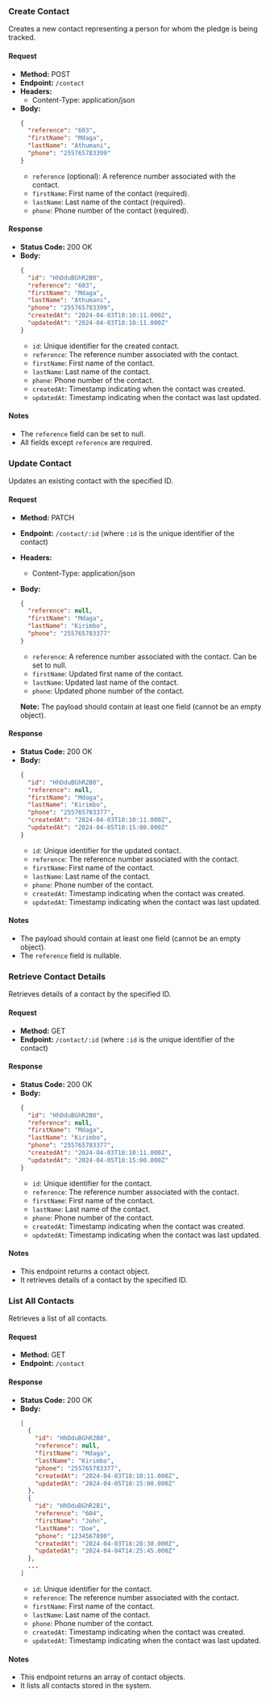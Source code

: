### Create Contact
Creates a new contact representing a person for whom the pledge is being tracked.

#### Request
- **Method:** POST
- **Endpoint:** `/contact`
- **Headers:** 
  - Content-Type: application/json
- **Body:**
  ```json
  {
    "reference": "603",
    "firstName": "Mdaga",
    "lastName": "Athumani",
    "phone": "255765783399"
  }
  ```
  - `reference` (optional): A reference number associated with the contact.
  - `firstName`: First name of the contact (required).
  - `lastName`: Last name of the contact (required).
  - `phone`: Phone number of the contact (required).

#### Response
- **Status Code:** 200 OK
- **Body:**
  ```json
  {
    "id": "HhDduBGhR2B0",
    "reference": "603",
    "firstName": "Mdaga",
    "lastName": "Athumani",
    "phone": "255765783399",
    "createdAt": "2024-04-03T18:10:11.000Z",
    "updatedAt": "2024-04-03T18:10:11.000Z"
  }
  ```
  - `id`: Unique identifier for the created contact.
  - `reference`: The reference number associated with the contact.
  - `firstName`: First name of the contact.
  - `lastName`: Last name of the contact.
  - `phone`: Phone number of the contact.
  - `createdAt`: Timestamp indicating when the contact was created.
  - `updatedAt`: Timestamp indicating when the contact was last updated.

#### Notes
- The `reference` field can be set to null.
- All fields except `reference` are required.

### Update Contact
Updates an existing contact with the specified ID.

#### Request
- **Method:** PATCH
- **Endpoint:** `/contact/:id` (where `:id` is the unique identifier of the contact)
- **Headers:** 
  - Content-Type: application/json
- **Body:**
  ```json
  {
    "reference": null,
    "firstName": "Mdaga",
    "lastName": "Kirimbo",
    "phone": "255765783377"
  }
  ```
  - `reference`: A reference number associated with the contact. Can be set to null.
  - `firstName`: Updated first name of the contact.
  - `lastName`: Updated last name of the contact.
  - `phone`: Updated phone number of the contact.
  
  **Note:** The payload should contain at least one field (cannot be an empty object).

#### Response
- **Status Code:** 200 OK
- **Body:**
  ```json
  {
    "id": "HhDduBGhR2B0",
    "reference": null,
    "firstName": "Mdaga",
    "lastName": "Kirimbo",
    "phone": "255765783377",
    "createdAt": "2024-04-03T18:10:11.000Z",
    "updatedAt": "2024-04-05T10:15:00.000Z"
  }
  ```
  - `id`: Unique identifier for the updated contact.
  - `reference`: The reference number associated with the contact.
  - `firstName`: First name of the contact.
  - `lastName`: Last name of the contact.
  - `phone`: Phone number of the contact.
  - `createdAt`: Timestamp indicating when the contact was created.
  - `updatedAt`: Timestamp indicating when the contact was last updated.

#### Notes
- The payload should contain at least one field (cannot be an empty object).
- The `reference` field is nullable.

### Retrieve Contact Details
Retrieves details of a contact by the specified ID.

#### Request
- **Method:** GET
- **Endpoint:** `/contact/:id` (where `:id` is the unique identifier of the contact)

#### Response
- **Status Code:** 200 OK
- **Body:**
  ```json
  {
    "id": "HhDduBGhR2B0",
    "reference": null,
    "firstName": "Mdaga",
    "lastName": "Kirimbo",
    "phone": "255765783377",
    "createdAt": "2024-04-03T18:10:11.000Z",
    "updatedAt": "2024-04-05T10:15:00.000Z"
  }
  ```
  - `id`: Unique identifier for the contact.
  - `reference`: The reference number associated with the contact.
  - `firstName`: First name of the contact.
  - `lastName`: Last name of the contact.
  - `phone`: Phone number of the contact.
  - `createdAt`: Timestamp indicating when the contact was created.
  - `updatedAt`: Timestamp indicating when the contact was last updated.

#### Notes
- This endpoint returns a contact object.
- It retrieves details of a contact by the specified ID.

### List All Contacts
Retrieves a list of all contacts.

#### Request
- **Method:** GET
- **Endpoint:** `/contact`

#### Response
- **Status Code:** 200 OK
- **Body:**
  ```json
  [
    {
      "id": "HhDduBGhR2B0",
      "reference": null,
      "firstName": "Mdaga",
      "lastName": "Kirimbo",
      "phone": "255765783377",
      "createdAt": "2024-04-03T18:10:11.000Z",
      "updatedAt": "2024-04-05T10:15:00.000Z"
    },
    {
      "id": "HhDduBGhR2B1",
      "reference": "604",
      "firstName": "John",
      "lastName": "Doe",
      "phone": "1234567890",
      "createdAt": "2024-04-03T18:20:30.000Z",
      "updatedAt": "2024-04-04T14:25:45.000Z"
    },
    ...
  ]
  ```
  - `id`: Unique identifier for the contact.
  - `reference`: The reference number associated with the contact.
  - `firstName`: First name of the contact.
  - `lastName`: Last name of the contact.
  - `phone`: Phone number of the contact.
  - `createdAt`: Timestamp indicating when the contact was created.
  - `updatedAt`: Timestamp indicating when the contact was last updated.

#### Notes
- This endpoint returns an array of contact objects.
- It lists all contacts stored in the system.